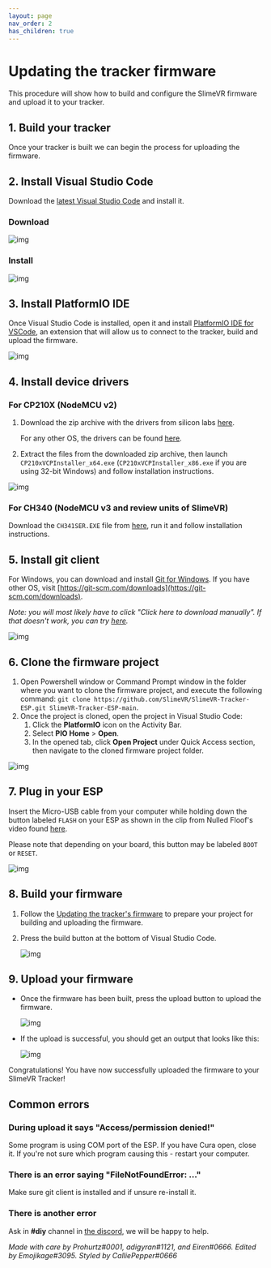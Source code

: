 ```yaml
---
layout: page
nav_order: 2
has_children: true
---
```


# Updating the tracker firmware

This procedure will show how to build and configure the SlimeVR firmware and upload it to your tracker.

## 1. Build your tracker

Once your tracker is built we can begin the process for uploading the firmware.

## 2. Install Visual Studio Code

Download the [latest Visual Studio Code](https://code.visualstudio.com/download) and install it.

### Download

![img](https://i.imgur.com/jXPXIFz.gif)

### Install

![img](https://i.imgur.com/hAm3Zu0.gif)

## 3. Install PlatformIO IDE

Once Visual Studio Code is installed, open it and install [PlatformIO IDE for VSCode](https://marketplace.visualstudio.com/items?itemName=platformio.platformio-ide), an extension that will allow us to connect to the tracker, build and upload the firmware.

![img](https://i.imgur.com/ebV0IgT.gif)

## 4. Install device drivers

### For CP210X (NodeMCU v2)

1. Download the zip archive with the drivers from silicon labs [here](https://www.silabs.com/documents/public/software/CP210x_Universal_Windows_Driver.zip).

   For any other OS, the drivers can be found [here](https://www.silabs.com/developers/usb-to-uart-bridge-vcp-drivers).

1. Extract the files from the downloaded zip archive, then launch `CP210xVCPInstaller_x64.exe` (`CP210xVCPInstaller_x86.exe` if you are using 32-bit Windows) and follow installation instructions.

![img](https://i.imgur.com/9Ztro0h.gif)

### For CH340 (NodeMCU v3 and review units of SlimeVR)

Download the `CH341SER.EXE` file from [here](https://cdn.sparkfun.com/assets/learn_tutorials/8/4/4/CH341SER.EXE), run it and follow installation instructions.

## 5. Install git client

For Windows, you can download and install [Git for Windows](https://git-scm.com/download/win). If you have other OS, visit [https://git-scm.com/downloads](https://git-scm.com/downloads).

_Note: you will most likely have to click "Click here to download manually". If that doesn't work, you can try [here](https://gitforwindows.org/)._

![img](https://i.imgur.com/wam3ea1.gif)

## 6. Clone the firmware project

1. Open Powershell window or Command Prompt window in the folder where you want to clone the firmware project, and execute the following command: `git clone https://github.com/SlimeVR/SlimeVR-Tracker-ESP.git SlimeVR-Tracker-ESP-main`.
1. Once the project is cloned, open the project in Visual Studio Code:
   1. Click the **PlatformIO** icon on the Activity Bar.
   1. Select **PIO Home** > **Open**.
   1. In the opened tab, click **Open Project** under Quick Access section, then navigate to the cloned firmware project folder.

![img](https://i.imgur.com/G0egnh6.gif)

## 7. Plug in your ESP

Insert the Micro-USB cable from your computer while holding down the button labeled `FLASH` on your ESP as shown in the clip from Nulled Floof's video found [here](https://youtu.be/e1oExyYlTzs?t=358).

Please note that depending on your board, this button may be labeled `BOOT` or `RESET`.

![img](https://i.imgur.com/scWknId.gif)

## 8. Build your firmware

1. Follow the [Updating the tracker's firmware](configuring_project.md) to prepare your project for building and uploading the firmware.
1. Press the build button at the bottom of Visual Studio Code.

   ![img](https://i.imgur.com/EmSkhFp.png)

## 9. Upload your firmware

* Once the firmware has been built, press the upload button to upload the firmware.

  ![img](https://i.imgur.com/lI3PFVC.png)

* If the upload is successful, you should get an output that looks like this:

  ![img](https://i.imgur.com/SDQcCr1.png)

Congratulations! You have now successfully uploaded the firmware to your SlimeVR Tracker!

## Common errors

### During upload it says "Access/permission denied!"

Some program is using COM port of the ESP. If you have Cura open, close it. If you're not sure which program causing this - restart your computer.

### There is an error saying "FileNotFoundError: ..."

Make sure git client is installed and if unsure re-install it.

### There is another error

Ask in **#diy** channel in [the discord](https://discord.gg/slimevr), we will be happy to help.

*Made with care by Prohurtz#0001, adigyran#1121, and Eiren#0666. Edited by Emojikage#3095. Styled by CalliePepper#0666*
